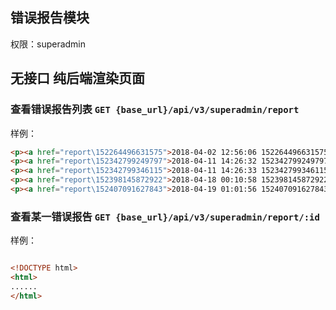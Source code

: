 ## 错误报告模块

权限：superadmin

## 无接口 纯后端渲染页面

### 查看错误报告列表 `GET {base_url}/api/v3/superadmin/report`

样例：
``` html
<p><a href="report\152264496631575">2018-04-02 12:56:06 152264496631575</a></p>
<p><a href="report\152342799249797">2018-04-11 14:26:32 152342799249797</a></p>
<p><a href="report\152342799346115">2018-04-11 14:26:33 152342799346115</a></p>
<p><a href="report\152398145872922">2018-04-18 00:10:58 152398145872922</a></p>
<p><a href="report\152407091627843">2018-04-19 01:01:56 152407091627843</a></p>
```

### 查看某一错误报告 `GET {base_url}/api/v3/superadmin/report/:id`

样例：
``` html

<!DOCTYPE html>
<html>
......
</html>
```